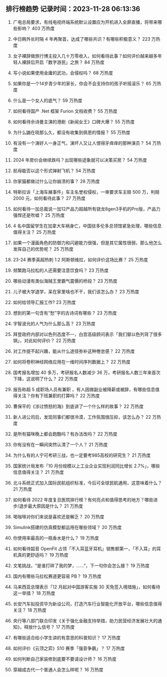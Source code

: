
## 排行榜趋势 记录时间：2023-11-28 06:13:36
  
  1. 广电总局要求，有线电视终端系统默认设置应为开机进入全屏直播，将带来哪些影响？ 403 万热度
    
  2. 中日韩外长时隔 4 年再聚首，达成了哪些共识？有哪些积极意义？ 223 万热度
    
  3. 女子裸辞做旅行博主投入几十万零收入，如何看待此事？如何评价越来越多年轻人裸辞后开启「数字游民」之旅？ 84 万热度
    
  4. 写小说如果使用金庸的武功，会侵权吗？ 68 万热度
    
  5. 如果你是一个14岁青少年的家长，你会不会支持你的孩子听摇滚乐？ 65 万热度
    
  6. 什么是一个女人的底气？ 59 万热度
    
  7. 如何看待国产 .Net 框架 Furion 文档收费？ 55 万热度
    
  8. 如何看待佘诗曼主演的港剧《新闻女王》口碑大爆？ 55 万热度
    
  9. 为什么鼬在晓那么久，都没有收集到佩恩的情报？ 55 万热度
    
  10. 有没有一个演好人一身正气，演坏人又让人恨得牙痒痒的那种演员？ 54 万热度
    
  11. 2024 年房价会继续跌吗？出现哪些迹象就可以决策买房？ 54 万热度
    
  12. 航母能否以这个形式弹射飞机？ 54 万热度
    
  13. 你家猫都做过什么让你崩溃的事？ 28 万热度
    
  14. 特斯拉诉「上海车展事件」车主名誉权侵权，一审要求车主赔 500 万，判赔 2000 元，如何看待此事？ 27 万热度
    
  15. 如何看待一加总裁说一加12产品力超越所有骁龙8gen3手机的Pro版，产品力强悍还是吹嘘？ 25 万热度
    
  16. 4 名中国留学生在加拿大车祸身亡，中国驻多伦多总领馆紧急处理，哪些信息值得关注？ 25 万热度
    
  17. 如果一个漫画角色的防御力和闪避能力很强，但是其它属性很弱，那么他怎么发挥自己的优势呢？ 25 万热度
    
  18. 23-24 赛季英超热刺 1:2 阿斯顿维拉，如何评价这场比赛？ 25 万热度
    
  19. 频繁跑马拉松的人还需要注意饮食吗？ 23 万热度
    
  20. 哪些动漫有类似海贼王里霸气震慑的桥段？ 23 万热度
    
  21. 儿子被大学退学，呆在家里啥也不干，我们该怎么办？ 23 万热度
    
  22. 如何给领导汇报工作? 23 万热度
    
  23. 想到的第一句含有“愁”字的古诗词有哪些？ 23 万热度
    
  24. 宇智波光的人气为什么那么高？ 23 万热度
    
  25. 拜登政府内部对以色列态度不一，白宫高级顾问表示「我们替以色列背了很多锅」，对此如何评价？ 22 万热度
    
  26. 对工作提不起兴趣，能从什么途径弥补这种倦怠感？ 22 万热度
    
  27. 如何将卷积神经网络应用在一维时间序列数据上？ 22 万热度
    
  28. 国考报名增加 40 多万，考研报名人数减少 36 万，考研报名人数三年来首次下降，这说明了什么？ 22 万热度
    
  29. 报告称超 5 成职场人员有兼职 ，有人因做副业被降薪或被辞，有哪些信息值得关注？你有下班兼职的打算吗？ 22 万热度
    
  30. 曹保平的《涉过愤怒的海》到底讲了一个什么样的故事？ 22 万热度
    
  31. 新人进公司后，发现同事们都很冷漠，工作氛围很压抑，该怎么办？ 22 万热度
    
  32. 是所有猫咪晚上都会跑酷吗？有办法改吗？ 22 万热度
    
  33. 你有没有在一瞬间突然认清了一个人？ 21 万热度
    
  34. 为什么有的人宁可考研三战，也一定要考985高校的研究生？ 21 万热度
    
  35. 国家统计局发布「10 月份规模以上工业企业实现利润同比增长 2.7%」，哪些信息值得关注？ 21 万热度
    
  36. 北斗系统正式加入国际民航组织标准，今后可全球民航通用，这意味着什么？ 21 万热度
    
  37. 如何看待 2022 年度复旦医院排行榜？有何亮点和值得思考的地方？哪些进步/退步最大原因是什么？ 21 万热度
    
  38. 喝咖啡对你们来说是喜欢还是解乏？ 20 万热度
    
  39. Simulink搭建的仿真模型都运用在哪些领域？ 20 万热度
    
  40. 你使用率最高的一瓶香水是什么？ 19 万热度
    
  41. 如何看待韶音 OpenFit 占领「不入耳蓝牙耳机」销售额第一，「不入耳」的耳机真的更舒适吗？ 19 万热度
    
  42. 文笔挑战，“是谁打碎了我的梦，……”，下一句你会怎么接？ 19 万热度
    
  43. 国内有哪些马拉松赛道更容易 PB？ 19 万热度
    
  44. 马来西亚总理表示「12 月起对中国游客实施 30 天免签入境措施」，如何看待这一举措？ 18 万热度
    
  45. 长安汽车拟投资华为新设公司，打造汽车行业智能化开放平台，哪些信息值得关注？ 18 万热度
    
  46. 央行等八部门联合印发《关于强化金融支持举措，助力民营经济发展壮大的通知》，释放什么信号？ 17 万热度
    
  47. 有哪些适合给小学生讲的有意思的科普知识？ 17 万热度
    
  48. 如何评价《云顶之弈》S10 赛季「强音争霸」？ 17 万热度
    
  49. 如何判断自己家装修到底要不要请设计师？ 16 万热度
    
  50. 穿越成古代一个普通人会怎么样呢？ 16 万热度
    